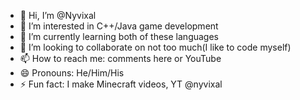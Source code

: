 - 👋 Hi, I’m @Nyvixal
- 👀 I’m interested in C++/Java game development
- 🌱 I’m currently learning both of these languages
- 💞️ I’m looking to collaborate on not too much(I like to code myself)
- 📫 How to reach me: comments here or YouTube
- 😄 Pronouns: He/Him/His
- ⚡ Fun fact: I make Minecraft videos, YT @nyvixal

